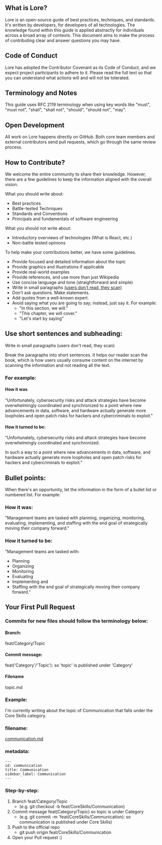 ## What is Lore? 

Lore is an open-source guide of best practices, techniques, and standards. It's written by developers, for developers of all technologies. The knowledge found within this guide is applied abstractly for individuals across a broad array of contexts. This document aims to make the process of contributing clear and answer questions you may have. 

## Code of Conduct 
Lore has adopted the Contributor Covenant as its Code of Conduct, and we expect project participants to adhere to it. Please read the full text so that you can understand what actions will and will not be tolerated.

## Terminology and Notes 
This guide uses RFC 2119 terminology when using key words like "must", "must not", "shall", "shall not", "should", "should not", "may".

## Open Development 

All work on Lore happens directly on GitHub. Both core team members and external contributors send pull requests, which go through the same review process.

## How to Contribute? 

We welcome the entire community to share their knowledge. However, there are a few guidelines to keep the information aligned with the overall vision. 

What you should write about:
- Best practices
- Battle-tested Techniques
- Standards and Conventions
- Principals and fundamentals of software engineering

What you should not write about:
- Introductory overviews of technologies (What is React, etc.)
- Non-battle tested opinions

To help make your contributions better, we have some guidelines.
- Provide focused and detailed information about the topic
- Provide graphics and illustrations if applicable
- Provide real-world examples
- Provide references, and use more than just Wikipedia
- Use concise language and tone (straightforward and simple)
- Write in small paragraphs [(users don't read, they scan)](https://www.nngroup.com/articles/how-users-read-on-the-web/)
- Don't ask questions. Make statements.
- Add quotes from a well-known expert. 
- Avoid saying what you are going to say; instead, just say it. For example:
    - "In this section, we will."
    - "This chapter, we will cover." 
    - "Let's start by saying"  

## Use short sentences and subheading:

Write in small paragraphs (users don't read, they scan)

Break the paragraphs into short sentences. It helps our reader scan the book, which is how users usually consume content on the internet by scanning the information and not reading all the text.

### For example:

#### How it was

"Unfortunately, cybersecurity risks and attack strategies have become overwhelmingly coordinated and synchronized to a point where new advancements in data, software, and hardware actually generate more loopholes and open patch risks for hackers and cybercriminals to exploit."

#### How it turned to be: 

"Unfortunately, cybersecurity risks and attack strategies have become overwhelmingly coordinated and synchronized.

In such a way to a point where new advancements in data, software, and hardware actually generate more loopholes and open patch risks for hackers and cybercriminals to exploit."

## Bullet points: 

When there's an opportunity, let the information in the form of a bullet list or numbered list. For example:

### How it was: 
"Management teams are tasked with planning, organizing, monitoring, evaluating, implementing, and staffing with the end goal of strategically moving their company forward."

### How it turned to be: 

"Management teams are tasked with:
- Planning
- Organizing
- Monitoring
- Evaluating
- Implementing and
- Staffing with the end goal of strategically moving their company forward."

## Your First Pull Request 

### Commits for new files should follow the terminology below:  

#### Branch: 

feat/Category/Topic  

#### Commit message: 

feat('Category'/'Topic'): so 'topic' is published under 'Category'   

#### Filename  
topic.md  

### Example: 

I'm currently writing about the topic of Communication that falls under the Core Skills category.

### filename: 

[communication.md](https://github.com/theloredev/lore-content/blob/staging/core-skills/communication.md)  

### metadata:  

```
---
id: communication
title: Communication
sidebar_label: Communication
---
```

### Step-by-step: 

1. Branch feat/Category/Topic
    - (e.g. git checkout -b feat/CoreSkills/Communication)
2. Commit message feat(Category/Topic) so topic is under Category
    - (e.g. git commit -m 'feat(CoreSkills/Communication): so communication is published under Core Skills)
3. Push to the official repo 
    - git push origin feat/CoreSkills/Communication
4. Open your Pull request :) 
